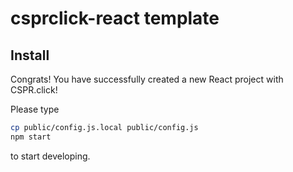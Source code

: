 # csprclick-react template

## Install

Congrats! You have successfully created a new React project with CSPR.click!

Please type 

```bash
cp public/config.js.local public/config.js
npm start
```

to start developing.
